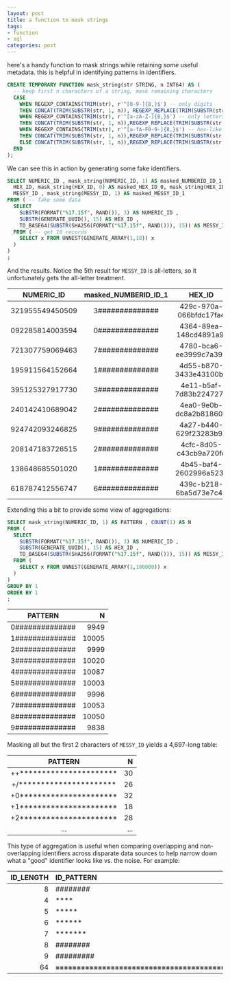 ```yaml
---
layout: post
title: a function to mask strings
tags:
- function
- sql
categories: post
---
```


here's a handy function to mask strings while retaining _some_ useful metadata. this is helpful in identifying patterns in identifiers.

```sql
CREATE TEMPORARY FUNCTION mask_string(str STRING, n INT64) AS (
  -- keep first n characters of a string, mask remaining characters
  CASE
    WHEN REGEXP_CONTAINS(TRIM(str), r'^[0-9-]{8,}$') -- only digits
    THEN CONCAT(TRIM(SUBSTR(str, 1, n)), REGEXP_REPLACE(TRIM(SUBSTR(str,n+1)),r'[0-9]', '#'))
    WHEN REGEXP_CONTAINS(TRIM(str), r'^[a-zA-Z-]{8,}$') -- only letters
    THEN CONCAT(TRIM(SUBSTR(str, 1, n)),REGEXP_REPLACE(TRIM(SUBSTR(str,n+1)),r'[a-zA-Z]', '@'))
    WHEN REGEXP_CONTAINS(TRIM(str), r'^[a-fA-F0-9-]{8,}$') -- hex-like strings
    THEN CONCAT(TRIM(SUBSTR(str, 1, n)),REGEXP_REPLACE(TRIM(SUBSTR(str,n+1)),r'[a-fA-F0-9]', '⨳'))
    ELSE CONCAT(TRIM(SUBSTR(str, 1, n)),REGEXP_REPLACE(TRIM(SUBSTR(str,n+1)),r'.', '*'))
  END
);
```

We can see this in action by generating some fake identifiers.

```sql
SELECT NUMERIC_ID , mask_string(NUMERIC_ID, 1) AS masked_NUMBERID_ID_1,
  HEX_ID, mask_string(HEX_ID, 0) AS masked_HEX_ID_0, mask_string(HEX_ID, 2) AS masked_HEX_ID_2,
  MESSY_ID , mask_string(MESSY_ID, 1) AS masked_MESSY_ID_1
FROM ( -- fake some data
  SELECT
    SUBSTR(FORMAT("%17.15f", RAND()), 3) AS NUMERIC_ID ,
    SUBSTR(GENERATE_UUID(), 15) AS HEX_ID ,
    TO_BASE64(SUBSTR(SHA256(FORMAT("%17.15f", RAND())), 15)) AS MESSY_ID
  FROM ( -- get 10 records
    SELECT x FROM UNNEST(GENERATE_ARRAY(1,10)) x
  )
)
;
```

And the results. Notice the 5th result for `MESSY_ID` is all-letters, so it unfortunately gets the all-letter treatment.

|   NUMERIC_ID    | masked_NUMBERID_ID_1 |         HEX_ID         |     masked_HEX_ID_0    |     masked_HEX_ID_2    |         MESSY_ID         |     masked_MESSY_ID_1    |
| :-------------: | :------------------: | :--------------------: | :--------------------: | :--------------------: | :----------------------: | :----------------------: |
| 321955549450509 |    3##############   | 429c-970a-066bfdc17fa4 | ⨳⨳⨳⨳-⨳⨳⨳⨳-⨳⨳⨳⨳⨳⨳⨳⨳⨳⨳⨳⨳ | 42⨳⨳-⨳⨳⨳⨳-⨳⨳⨳⨳⨳⨳⨳⨳⨳⨳⨳⨳ | ihF5HMlhwbTR4I1GzBYyXpuZ | i*********************** |
| 092285814003594 |    0##############   | 4364-89ea-148cd4891a9f | ⨳⨳⨳⨳-⨳⨳⨳⨳-⨳⨳⨳⨳⨳⨳⨳⨳⨳⨳⨳⨳ | 43⨳⨳-⨳⨳⨳⨳-⨳⨳⨳⨳⨳⨳⨳⨳⨳⨳⨳⨳ | qqCJAV2tyEx/Rl/gqutED5A8 | q*********************** |
| 721307759069463 |    7##############   | 4780-bca6-ee3999c7a391 | ⨳⨳⨳⨳-⨳⨳⨳⨳-⨳⨳⨳⨳⨳⨳⨳⨳⨳⨳⨳⨳ | 47⨳⨳-⨳⨳⨳⨳-⨳⨳⨳⨳⨳⨳⨳⨳⨳⨳⨳⨳ | 7QEo+6y/wxMxwhtU1NoFcUVL | 7*********************** |
| 195911564152664 |    1##############   | 4d55-b870-3433e43100b8 | ⨳⨳⨳⨳-⨳⨳⨳⨳-⨳⨳⨳⨳⨳⨳⨳⨳⨳⨳⨳⨳ | 4d⨳⨳-⨳⨳⨳⨳-⨳⨳⨳⨳⨳⨳⨳⨳⨳⨳⨳⨳ | EoQTEkXSwD+ElwZ5pq7h+vSo | E*********************** |
| 395125327917730 |    3##############   | 4e11-b5af-7d83b2247273 | ⨳⨳⨳⨳-⨳⨳⨳⨳-⨳⨳⨳⨳⨳⨳⨳⨳⨳⨳⨳⨳ | 4e⨳⨳-⨳⨳⨳⨳-⨳⨳⨳⨳⨳⨳⨳⨳⨳⨳⨳⨳ | ydnPKSZIkFCDeSYGJIabZwRo | y@@@@@@@@@@@@@@@@@@@@@@@ |
| 240142410689042 |    2##############   | 4ea0-9e0b-dc8a2b818605 | ⨳⨳⨳⨳-⨳⨳⨳⨳-⨳⨳⨳⨳⨳⨳⨳⨳⨳⨳⨳⨳ | 4e⨳⨳-⨳⨳⨳⨳-⨳⨳⨳⨳⨳⨳⨳⨳⨳⨳⨳⨳ | 9exU7igSR1MmyRkHHGy1Tkap | 9*********************** |
| 924742093246825 |    9##############   | 4a27-b440-629f23283b94 | ⨳⨳⨳⨳-⨳⨳⨳⨳-⨳⨳⨳⨳⨳⨳⨳⨳⨳⨳⨳⨳ | 4a⨳⨳-⨳⨳⨳⨳-⨳⨳⨳⨳⨳⨳⨳⨳⨳⨳⨳⨳ | WmfYNaFow4xiUmPPqiA/5/mB | W*********************** |
| 208147183726515 |    2##############   | 4cfc-8d05-c43cb9a720fd | ⨳⨳⨳⨳-⨳⨳⨳⨳-⨳⨳⨳⨳⨳⨳⨳⨳⨳⨳⨳⨳ | 4c⨳⨳-⨳⨳⨳⨳-⨳⨳⨳⨳⨳⨳⨳⨳⨳⨳⨳⨳ | KMeTzPpJmR6ZZbqtX1r8s1JK | K*********************** |
| 138648685501020 |    1##############   | 4b45-baf4-2602996a523a | ⨳⨳⨳⨳-⨳⨳⨳⨳-⨳⨳⨳⨳⨳⨳⨳⨳⨳⨳⨳⨳ | 4b⨳⨳-⨳⨳⨳⨳-⨳⨳⨳⨳⨳⨳⨳⨳⨳⨳⨳⨳ | Z8DV26m9QAOY/cWs6L5QDpOu | Z*********************** |
| 618787412556747 |    6##############   | 439c-b218-6ba5d73e7c48 | ⨳⨳⨳⨳-⨳⨳⨳⨳-⨳⨳⨳⨳⨳⨳⨳⨳⨳⨳⨳⨳ | 43⨳⨳-⨳⨳⨳⨳-⨳⨳⨳⨳⨳⨳⨳⨳⨳⨳⨳⨳ | fCiXlZDCzM7suA1xKZS6515x | f*********************** |


Extending this a bit to provide some view of aggregations:

```sql
SELECT mask_string(NUMERIC_ID, 1) AS PATTERN , COUNT(1) AS N
FROM (
  SELECT
    SUBSTR(FORMAT("%17.15f", RAND()), 3) AS NUMERIC_ID ,
    SUBSTR(GENERATE_UUID(), 15) AS HEX_ID ,
    TO_BASE64(SUBSTR(SHA256(FORMAT("%17.15f", RAND())), 15)) AS MESSY_ID
  FROM (
    SELECT x FROM UNNEST(GENERATE_ARRAY(1,100000)) x
  )
)
GROUP BY 1
ORDER BY 1
;
```

|     PATTERN     |     N |
| :-------------: | ----: |
| 0############## |  9949 |
| 1############## | 10005 |
| 2############## |  9999 |
| 3############## | 10020 |
| 4############## | 10087 |
| 5############## | 10003 |
| 6############## |  9996 |
| 7############## | 10053 |
| 8############## | 10050 |
| 9############## |  9838 |

Masking all but the first 2 characters of `MESSY_ID` yields a 4,697-long table:

|         PATTERN          |   N |
| :----------------------: | --: |
| ++********************** |  30 |
| +/********************** |  26 |
| +0********************** |  32 |
| +1********************** |  18 |
| +2********************** |  28 |
|           ...            | ... |

This type of aggregation is useful when comparing overlapping and non-overlapping identifiers across disparate data sources to help narrow down what a "good" identifier looks like vs. the noise. For example:

| ID_LENGTH | ID_PATTERN                                                       | IN_DATA1_CNT |        IN_DATA1_PCT | IN_BOTH_CNT |         IN_DATA2_PCT | IN_DATA2_CNT |
| --------: | :--------------------------------------------------------------- | -----------: | ------------------: | ----------: | -------------------: | -----------: |
|         8 | ########                                                         |       321547 |  0.9814117376308906 |      315570 |   0.8179859975271456 |       385789 |
|         4 | ****                                                             |          202 |  0.6683168316831684 |         135 | 0.051350323316850514 |         2629 |
|         5 | *****                                                            |         1935 |  0.6217054263565891 |        1203 |  0.04688230709275137 |        25660 |
|         6 | ******                                                           |        19923 |   0.635546855393264 |       12662 | 0.048300959763187205 |       262148 |
|         7 | *******                                                          |       158119 |  0.5859574118227411 |       92651 |  0.04273678529667496 |      2167945 |
|         8 | ########                                                         |      4965619 |   0.262163488580175 |     1301804 |  0.09105307969763868 |     14297199 |
|         9 | #########                                                        |        55422 | 0.33896286673162285 |       18786 | 0.048430756856254545 |       387894 |
|        64 | ⨳⨳⨳⨳⨳⨳⨳⨳⨳⨳⨳⨳⨳⨳⨳⨳⨳⨳⨳⨳⨳⨳⨳⨳⨳⨳⨳⨳⨳⨳⨳⨳⨳⨳⨳⨳⨳⨳⨳⨳⨳⨳⨳⨳⨳⨳⨳⨳⨳⨳⨳⨳⨳⨳⨳⨳⨳⨳⨳⨳⨳⨳⨳⨳ |       495494 | 0.25489713296225586 |      126300 |  0.09994579345327356 |      1263685 |
